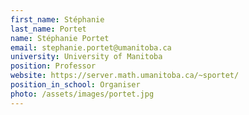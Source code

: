 ```yaml
---
first_name: Stéphanie
last_name: Portet
name: Stéphanie Portet
email: stephanie.portet@umanitoba.ca
university: University of Manitoba
position: Professor
website: https://server.math.umanitoba.ca/~sportet/
position_in_school: Organiser
photo: /assets/images/portet.jpg
---
```


